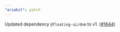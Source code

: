 ```yaml
---
"ariakit": patch
---
```


Updated dependency `@floating-ui/dom` to v1. ([#1644](https://github.com/ariakit/ariakit/pull/1644))
